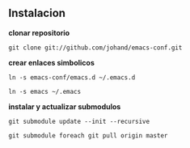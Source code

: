 ## Instalacion


**clonar repositorio**

    git clone git://github.com/johand/emacs-conf.git

**crear enlaces simbolicos**

    ln -s emacs-conf/emacs.d ~/.emacs.d

    ln -s emacs ~/.emacs

**instalar y actualizar submodulos**

    git submodule update --init --recursive

    git submodule foreach git pull origin master
